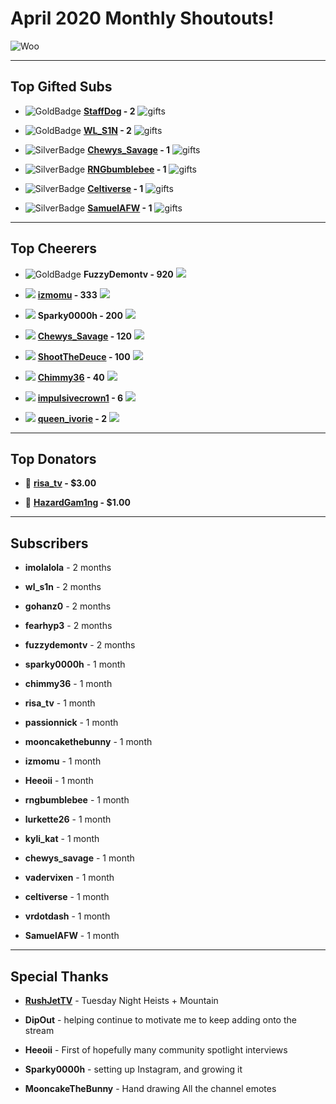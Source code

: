 # April 2020 Monthly Shoutouts!

![Woo](https://tenor.com/view/cheering-minions-despicable-me-gif-3457155.gif)

---
## Top Gifted Subs
- ![GoldBadge](https://static.twitchcdn.net/assets/GiftBadge-Gold_36-95a1d905aec717abc9b3.png) **[StaffDog](https://twitch.tv/StaffDog) - 2** ![gifts](https://static-cdn.jtvnw.net/badges/v1/f1d8486f-eb2e-4553-b44f-4d614617afc1/2)

- ![GoldBadge](https://static.twitchcdn.net/assets/GiftBadge-Gold_36-95a1d905aec717abc9b3.png) **[WL_S1N](https://www.twitch.tv/wl_s1n) - 2** ![gifts](https://static-cdn.jtvnw.net/badges/v1/f1d8486f-eb2e-4553-b44f-4d614617afc1/2)

- ![SilverBadge](https://static.twitchcdn.net/assets/GiftBadge-Silver_36-3c828b0fbe79e3caa087.png) **[Chewys_Savage](https://www.twitch.tv/Chewys_Savage) - 1** ![gifts](https://static-cdn.jtvnw.net/badges/v1/f1d8486f-eb2e-4553-b44f-4d614617afc1/2)

- ![SilverBadge](https://static.twitchcdn.net/assets/GiftBadge-Silver_36-3c828b0fbe79e3caa087.png) **[RNGbumblebee](https://www.twitch.tv/RNGbumblebee) - 1** ![gifts](https://static-cdn.jtvnw.net/badges/v1/f1d8486f-eb2e-4553-b44f-4d614617afc1/2)

- ![SilverBadge](https://static.twitchcdn.net/assets/GiftBadge-Silver_36-3c828b0fbe79e3caa087.png) **[Celtiverse](https://www.twitch.tv/Celtiverse) - 1** ![gifts](https://static-cdn.jtvnw.net/badges/v1/f1d8486f-eb2e-4553-b44f-4d614617afc1/2)

- ![SilverBadge](https://static.twitchcdn.net/assets/GiftBadge-Silver_36-3c828b0fbe79e3caa087.png) **[SamuelAFW](https://www.twitch.tv/SamuelAFW) - 1** ![gifts](https://static-cdn.jtvnw.net/badges/v1/f1d8486f-eb2e-4553-b44f-4d614617afc1/2)

---
## Top Cheerers

- ![GoldBadge](https://static.twitchcdn.net/assets/BitsBadge-Gold_36-e5df272f17fd541e5acd.png) **FuzzyDemontv - 920** ![](https://d3aqoihi2n8ty8.cloudfront.net/actions/cheer/dark/static/100/1.png)

- ![](https://static.twitchcdn.net/assets/BitsBadge-Silver_36-94263c8fe35b34920793.png) **[izmomu](https://www.twitch.tv/izmomu) - 333** ![](https://d3aqoihi2n8ty8.cloudfront.net/actions/cheer/dark/static/100/1.png)

- ![](https://static.twitchcdn.net/assets/BitsBadge-Bronze_36-dd20e3851c5a5fff5a39.png) **Sparky0000h - 200** ![](https://d3aqoihi2n8ty8.cloudfront.net/actions/cheer/dark/static/100/1.png)

- ![](https://d3aqoihi2n8ty8.cloudfront.net/actions/cheer/dark/static/100/1.png) **[Chewys_Savage](https://www.twitch.tv/Chewys_Savage) - 120** ![](https://d3aqoihi2n8ty8.cloudfront.net/actions/cheer/dark/static/100/1.png)

- ![](https://d3aqoihi2n8ty8.cloudfront.net/actions/cheer/dark/static/100/1.png) **[ShootTheDeuce](https://www.twitch.tv/ShootTheDeuce) - 100** ![](https://d3aqoihi2n8ty8.cloudfront.net/actions/cheer/dark/static/100/1.png)

- ![](https://d3aqoihi2n8ty8.cloudfront.net/actions/cheer/dark/static/100/1.png) **[Chimmy36](https://www.twitch.tv/chimmy36) - 40** ![](https://d3aqoihi2n8ty8.cloudfront.net/actions/cheer/dark/static/100/1.png)

- ![](https://d3aqoihi2n8ty8.cloudfront.net/actions/cheer/dark/static/100/1.png) **[impulsivecrown1](https://www.twitch.tv/impulsivecrown1) - 6** ![](https://d3aqoihi2n8ty8.cloudfront.net/actions/cheer/dark/static/100/1.png)

- ![](https://d3aqoihi2n8ty8.cloudfront.net/actions/cheer/dark/static/100/1.png) **[queen_ivorie](https://www.twitch.tv/queen_ivorie) - 2** ![](https://d3aqoihi2n8ty8.cloudfront.net/actions/cheer/dark/static/100/1.png)


---
## Top Donators

- 💸 **[risa_tv](https://www.twitch.tv/risa_tv) - $3.00**

- 💸 **[HazardGam1ng](https://www.twitch.tv/HazardGam1ng) - $1.00**

---
## Subscribers

- **imolalola** - 2 months

- **wl_s1n** - 2 months

- **gohanz0** - 2 months

- **fearhyp3** - 2 months

- **fuzzydemontv** - 2 months

- **sparky0000h** - 1 month

- **chimmy36** - 1 month

- **risa_tv** - 1 month

- **passionnick** - 1 month

- **mooncakethebunny** - 1 month

- **izmomu** - 1 month

- **Heeoii** - 1 month

- **rngbumblebee** - 1 month

- **lurkette26** - 1 month

- **kyli_kat** - 1 month

- **chewys_savage** - 1 month

- **vadervixen** - 1 month

- **celtiverse** - 1 month

- **vrdotdash** - 1 month

- **SamuelAFW** - 1 month
---
## Special Thanks

- **[RushJetTV](https://www.twitch.tv/rushjettv)** - Tuesday Night Heists + Mountain

- **DipOut** - helping continue to motivate me to keep adding onto the stream

- **Heeoii** - First of hopefully many community spotlight interviews

- **Sparky0000h** - setting up Instagram, and growing it

- **MooncakeTheBunny** - Hand drawing All the channel emotes
